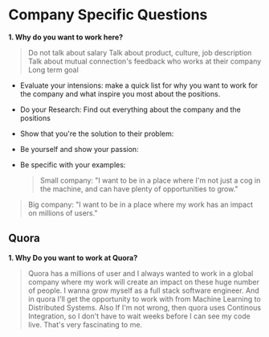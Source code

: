# Company Specific Questions

**1. Why do you want to work here?**

> Do not talk about salary
> Talk about product, culture, job description
> Talk about mutual connection's feedback who works at their company
> Long term goal

- Evaluate your intensions: make a quick list for why you want to work for the company and what inspire you most about the positions.
- Do your Research: Find out everything about the company and the positions
- Show that you're the solution to their problem:
- Be yourself and show your passion:
- Be specific with your examples:

  > Small company: "I want to be in a place where I'm not just a cog in the machine, and can have plenty of opportunities to grow."

> Big company: "I want to be in a place where my work has an impact on millions of users."

## Quora

**1. Why Do you want to work at Quora?**

> Quora has a millions of user and I always wanted to work in a global company where my work will create an impact on these huge number of people. I wanna grow myself as a full stack software engineer. And in quora I'll get the opportunity to work with from Machine Learning to Distributed Systems. Also If I'm not wrong, then quora uses Continous Integration, so I don't have to wait weeks before I can see my code live. That's very fascinating to me.
